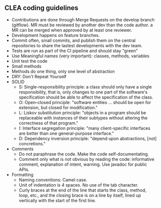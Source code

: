 ## CLEA coding guidelines

* Contributions are done through Merge Requests on the develop branch (gitflow). MR must be reviewed by another dev than
  the code author. a MR can be merged when approved by at least one reviewer.
* Development happens on feature branches.
* Commit often, small commits, and publish them on the central repositories to share the lastest developments with the
  dev team.
* Tests are run as part of the CI pipeline and should stay "green"
* Use Meaningful names (very important): classes, methods, variables
* Unit test the code
* Small methods
* Methods do one thing, only one level of abstraction
* DRY: Don't Repeat Yourself
* SOLID
    * S: Single-responsibility principle: a class should only have a single responsibility, that is, only changes to one
      part of the software's specification should be able to affect the specification of the class.
    * O: Open–closed principle: "software entities ... should be open for extension, but closed for modification."
    * L: Liskov substitution principle: "objects in a program should be replaceable with instances of their subtypes
      without altering the correctness of that program."
    * I: Interface segregation principle: "many client-specific interfaces are better than one general-purpose
      interface."
    * D: Dependency inversion principle: "depend upon abstractions, [not] concretions."
* Comments
    * Do not paraphrase the code. Make the code self-documentating.
    * Comment only what is not obvious by reading the code: informative comment, explanation of intent, warning. Use
      javadoc for public APIs.
* Formatting
    * Naming conventions: Camel case.
    * Unit of indentation is 4 spaces. No use of the tab character.
    * Curly braces at the end of the line that starts the class, method, loop, etc., and the closing brace is on a line
      by itself, lined up vertically with the start of the first line.
